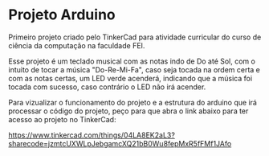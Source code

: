 # Projeto Arduino
Primeiro projeto criado pelo TinkerCad para atividade curricular do curso de ciência da computação na faculdade FEI.

Esse projeto é um teclado musical com as notas indo de Do até Sol, com o intuito de tocar a música "Do-Re-Mi-Fa", caso seja tocada na ordem certa e com as notas certas, um LED verde acenderá, indicando que a música foi tocada com sucesso, caso contrário o LED não irá acender.

Para vizualizar o funcionamento do projeto e a estrutura do arduino que irá processar o código do projeto, peço para que abra o link abaixo para ter acesso ao projeto no TinkerCad:

https://www.tinkercad.com/things/04LA8EK2aL3?sharecode=jzmtcUXWLpJebgamcXQ21bB0Wu8fepMxR5fFMf1JAfo
